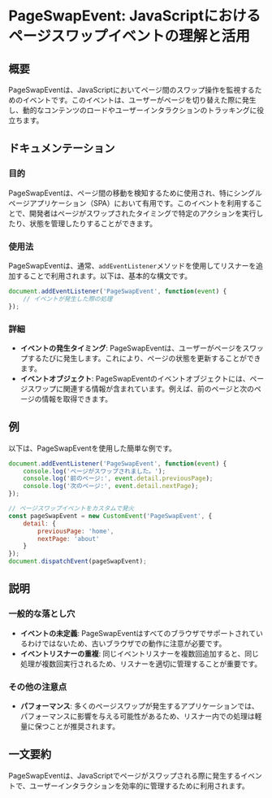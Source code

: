 <!--
Meta Description: # PageSwapEvent: JavaScriptにおけるページスワップイベントの理解と活用 ## 概要 PageSwapEventは、JavaScriptにおいてページ間のスワップ操作を監視するためのイベントです。このイベントは、ユーザーがページを切り替えた際に発生し、動的なコンテンツのロード...
Meta Keywords: pageswapevent, pageswapeventは, event, addeventlistener, document
-->

# PageSwapEvent: JavaScriptにおけるページスワップイベントの理解と活用

## 概要
PageSwapEventは、JavaScriptにおいてページ間のスワップ操作を監視するためのイベントです。このイベントは、ユーザーがページを切り替えた際に発生し、動的なコンテンツのロードやユーザーインタラクションのトラッキングに役立ちます。

## ドキュメンテーション
### 目的
PageSwapEventは、ページ間の移動を検知するために使用され、特にシングルページアプリケーション（SPA）において有用です。このイベントを利用することで、開発者はページがスワップされたタイミングで特定のアクションを実行したり、状態を管理したりすることができます。

### 使用法
PageSwapEventは、通常、`addEventListener`メソッドを使用してリスナーを追加することで利用されます。以下は、基本的な構文です。

```javascript
document.addEventListener('PageSwapEvent', function(event) {
    // イベントが発生した際の処理
});
```

### 詳細
- **イベントの発生タイミング**: PageSwapEventは、ユーザーがページをスワップするたびに発生します。これにより、ページの状態を更新することができます。
- **イベントオブジェクト**: PageSwapEventのイベントオブジェクトには、ページスワップに関連する情報が含まれています。例えば、前のページと次のページの情報を取得できます。

## 例
以下は、PageSwapEventを使用した簡単な例です。

```javascript
document.addEventListener('PageSwapEvent', function(event) {
    console.log('ページがスワップされました。');
    console.log('前のページ:', event.detail.previousPage);
    console.log('次のページ:', event.detail.nextPage);
});

// ページスワップイベントをカスタムで発火
const pageSwapEvent = new CustomEvent('PageSwapEvent', {
    detail: {
        previousPage: 'home',
        nextPage: 'about'
    }
});
document.dispatchEvent(pageSwapEvent);
```

## 説明
### 一般的な落とし穴
- **イベントの未定義**: PageSwapEventはすべてのブラウザでサポートされているわけではないため、古いブラウザでの動作に注意が必要です。
- **イベントリスナーの重複**: 同じイベントリスナーを複数回追加すると、同じ処理が複数回実行されるため、リスナーを適切に管理することが重要です。

### その他の注意点
- **パフォーマンス**: 多くのページスワップが発生するアプリケーションでは、パフォーマンスに影響を与える可能性があるため、リスナー内での処理は軽量に保つことが推奨されます。

## 一文要約
PageSwapEventは、JavaScriptでページがスワップされる際に発生するイベントで、ユーザーインタラクションを効率的に管理するために利用されます。